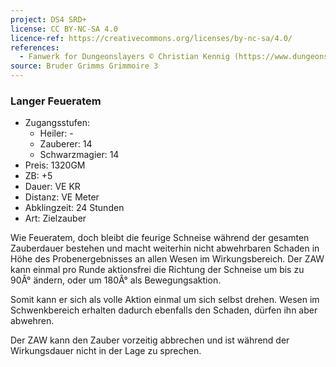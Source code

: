 ```yaml
---
project: DS4 SRD+
license: CC BY-NC-SA 4.0
licence-ref: https://creativecommons.org/licenses/by-nc-sa/4.0/
references: 
  - Fanwerk for Dungeonslayers © Christian Kennig (https://www.dungeonslayers.net/)
source: Bruder Grimms Grimmoire 3
---
```


### Langer Feueratem

- Zugangsstufen:
  - Heiler: -
  - Zauberer: 14
  - Schwarzmagier: 14
- Preis: 1320GM
- ZB: +5
- Dauer: VE KR
- Distanz: VE Meter
- Abklingzeit: 24 Stunden
- Art: Zielzauber

Wie Feueratem, doch bleibt die feurige Schneise während der gesamten Zauberdauer bestehen und macht weiterhin nicht abwehrbaren Schaden in Höhe des Probenergebnisses an allen Wesen im Wirkungsbereich. Der ZAW kann einmal pro Runde aktionsfrei die Richtung der Schneise um bis zu 90Â° ändern, oder um 180Â° als Bewegungsaktion.

Somit kann er sich als volle Aktion einmal um sich selbst drehen. Wesen im Schwenkbereich erhalten dadurch ebenfalls den Schaden, dürfen ihn aber abwehren.

Der ZAW kann den Zauber vorzeitig abbrechen und ist während der Wirkungsdauer nicht in der Lage zu sprechen.


